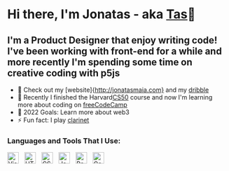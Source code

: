 # Hi there, I'm Jonatas - aka [Tas](https://jonatasmaia.com/ )👋 

## I'm a Product Designer that enjoy writing code! I've been working with front-end for a while and more recently I'm spending some time on creative coding with p5js

- 🔭 Check out my [website]{http://jonatasmaia.com} and my [dribble](https://dribbble.com/tasguerci)
- 🌱 Recently I finished the Harvard[CS50](https://certificates.cs50.io/178d6904-a215-4926-b68a-15dc8749e11b.pdf) course and now I'm learning more about coding on [freeCodeCamp](https://www.freecodecamp.org/) 
- 🥅 2022 Goals: Learn more about web3
- ⚡ Fun fact: I play [clarinet](https://www.google.com/search?q=clarinet)


### Languages and Tools That I Use:

<img align="left" alt="Visual Studio Code" width="26px" src="https://cdn.jsdelivr.net/gh/devicons/devicon/icons/vscode/vscode-original.svg" style="padding-right:10px;" /><img align="left" alt="HTML5" width="26px" src="https://cdn.jsdelivr.net/gh/devicons/devicon/icons/html5/html5-original.svg" style="padding-right:10px;" /><img align="left" alt="CSS3" width="26px" src="https://cdn.jsdelivr.net/gh/devicons/devicon/icons/css3/css3-original.svg" style="padding-right:10px;" /><img align="left" alt="JavaScript" width="26px" src="https://cdn.jsdelivr.net/gh/devicons/devicon/icons/javascript/javascript-original.svg" style="padding-right:10px;" /><img align="left" alt="React" width="26px" src="https://cdn.jsdelivr.net/gh/devicons/devicon/icons/react/react-original.svg" style="padding-right:10px;" /><img align="left" alt="Gatsby" width="26px" src="https://cdn.jsdelivr.net/gh/devicons/devicon/icons/gatsby/gatsby-original.svg" style="padding-right:10px;" />
